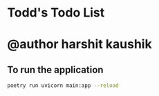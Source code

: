 # Todd's Todo List
# @author harshit kaushik

## To run the application

```bash
poetry run uvicorn main:app --reload
```